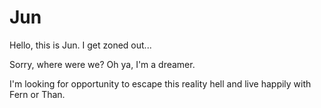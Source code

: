 # Jun
Hello, this is Jun. I get zoned out...

Sorry, where were we? Oh ya, I'm a dreamer.

I'm looking for opportunity to escape this reality hell and live happily with Fern or Than.
